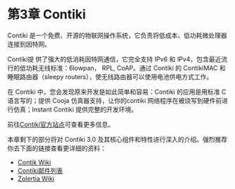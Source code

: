 # 第3章 Contiki

Contiki 是一个免费、开源的物联网操作系统，它负责将低成本、低功耗微处理器连接到因特网。

Contiki提 供了强大的低消耗因特网通信，它完全支持 IPv6 和 IPv4，包含最近流行的低功耗无线标准：6lowpan， RPL, CoAP。通过 Contiki 的 ContikiMAC 和睡眠路由器（sleepy routers），使无线路由器可以使用电池供电方式工作。

在 Contiki 中，您会发现原来开发是如此简单和容易：Contiki 的应用是用标准 C 语言写的；提供 Cooja 仿真器支持，让你的contiki 网络程序在被烧写到硬件前进行仿真；Instant Contiki 提供完整的开发环境。

前往[Contiki官方站点](http://contiki-os.org/)可查看更多信息。

本章剩下的部分将对 Contiki 3.0 及其核心组件和特性进行深入的介绍。强烈推荐你去下面的链接查看更详细的资料：

* [Contik Wiki](https://github.com/contiki-os/contiki/wiki)
* [Contiki邮件列表](sourceforge.net/p/contiki/mailman/contiki-developers)
* [Zolertia Wiki](https://github.com/Zolertia/Resources/wiki)


